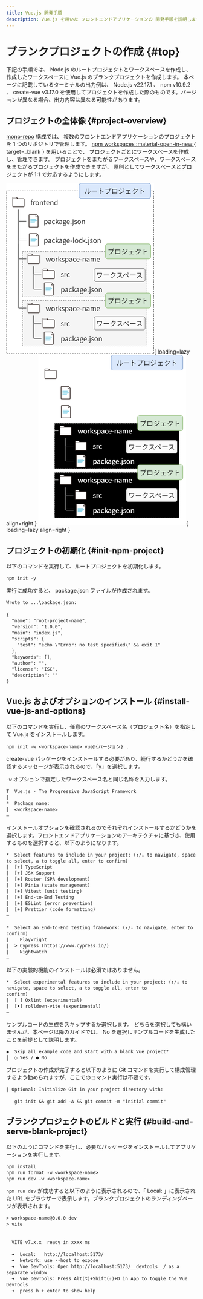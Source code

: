 ```yaml
---
title: Vue.js 開発手順
description: Vue.js を用いた フロントエンドアプリケーションの 開発手順を説明します。
---
```


# ブランクプロジェクトの作成 {#top}

下記の手順では、 Node.js のルートプロジェクトとワークスペースを作成し、作成したワークスペースに Vue.js のブランクプロジェクトを作成します。
本ページに記載しているターミナルの出力例は、 Node.js v22.17.1 、 npm v10.9.2 、 create-vue v3.17.0 を使用してプロジェクトを作成した際のものです。バージョンが異なる場合、出力内容は異なる可能性があります。

## プロジェクトの全体像 {#project-overview}

[mono-repo](../../../app-architecture/overview/repository-structure.md) 構成では、
複数のフロントエンドアプリケーションのプロジェクトを 1 つのリポジトリで管理します。
[npm workspaces :material-open-in-new:](https://docs.npmjs.com/cli/v10/using-npm/workspaces){ target=_blank } を用いることで、
プロジェクトごとにワークスペースを作成し、管理できます。
プロジェクトをまたがるワークスペースや、ワークスペースをまたがるプロジェクトを作成できますが、
原則としてワークスペースとプロジェクトが 1:1 で対応するようにします。

![プロジェクトフォルダの構造](../../../images/guidebooks/how-to-develop/vue-js/project-folder-structure-light.png#only-light){ loading=lazy align=right }
![プロジェクトフォルダの構造](../../../images/guidebooks/how-to-develop/vue-js/project-folder-structure-dark.png#only-dark){ loading=lazy align=right }

## プロジェクトの初期化 {#init-npm-project}

以下のコマンドを実行して、ルートプロジェクトを初期化します。

```terminal
npm init -y
```

実行に成功すると、 package.json ファイルが作成されます。

```terminal
Wrote to ...\package.json:

{
  "name": "root-project-name",
  "version": "1.0.0",
  "main": "index.js",
  "scripts": {
    "test": "echo \"Error: no test specified\" && exit 1"
  },
  "keywords": [],
  "author": "",
  "license": "ISC",
  "description": ""
}
```

## Vue.js およびオプションのインストール {#install-vue-js-and-options}

以下のコマンドを実行し、任意のワークスペース名（プロジェクト名）を指定して Vue.js をインストールします。

```terminal
npm init -w <workspace-name> vue@{バージョン} .
```

create-vue パッケージをインストールする必要があり、続行するかどうかを確認するメッセージが表示されるので、「y」を選択します。

`-w` オプションで指定したワークスペース名と同じ名称を入力します。

```terminal
T  Vue.js - The Progressive JavaScript Framework
|
*  Package name:
|  <workspace-name>
—
```

インストールオプションを確認されるのでそれぞれインストールするかどうかを選択します。フロントエンドアプリケーションのアーキテクチャに基づき、使用するものを選択すると、以下のようになります。

```terminal
*  Select features to include in your project: (↑/↓ to navigate, space to select, a to toggle all, enter to confirm)
|  [+] TypeScript
|  [+] JSX Support
|  [+] Router (SPA development)
|  [+] Pinia (state management)
|  [+] Vitest (unit testing)
|  [+] End-to-End Testing
|  [+] ESLint (error prevention)
|  [+] Prettier (code formatting)
—

*  Select an End-to-End testing framework: (↑/↓ to navigate, enter to confirm)
|    Playwright
|  > Cypress (https://www.cypress.io/)
|    Nightwatch
—
```

<!-- textlint-disable ja-technical-writing/no-doubled-joshi -->
以下の実験的機能のインストールは必須ではありません。
<!-- textlint-enable ja-technical-writing/no-doubled-joshi -->

```terminal
*  Select experimental features to include in your project: (↑/↓ to navigate, space to select, a to toggle all, enter to
confirm)
|  [ ] Oxlint (experimental)
|  [•] rolldown-vite (experimental)
—
```

サンプルコードの生成をスキップするか選択します。
どちらを選択しても構いませんが、本ページ以降のガイドでは、 No を選択しサンプルコードを生成したことを前提として説明します。

```terminal
◆  Skip all example code and start with a blank Vue project?
│  ○ Yes / ● No
```

プロジェクトの作成が完了すると以下のように Git コマンドを実行して構成管理するよう勧められますが、ここでのコマンド実行は不要です。

```terminal
| Optional: Initialize Git in your project directory with:

   git init && git add -A && git commit -m "initial commit"
```

## ブランクプロジェクトのビルドと実行 {#build-and-serve-blank-project}

以下のようにコマンドを実行し、必要なパッケージをインストールしてアプリケーションを実行します。

```terminal
npm install
npm run format -w <workspace-name>
npm run dev -w <workspace-name>
```

`npm run dev` が成功すると以下のように表示されるので、「 Local: 」に表示された URL をブラウザーで表示します。ブランクプロジェクトのランディングページが表示されます。

```terminal
> workspace-name@0.0.0 dev
> vite


  VITE v7.x.x  ready in xxxx ms

  ➜  Local:   http://localhost:5173/
  ➜  Network: use --host to expose
  ➜  Vue DevTools: Open http://localhost:5173/__devtools__/ as a separate window
  ➜  Vue DevTools: Press Alt(⌥)+Shift(⇧)+D in App to toggle the Vue DevTools
  ➜  press h + enter to show help
```
